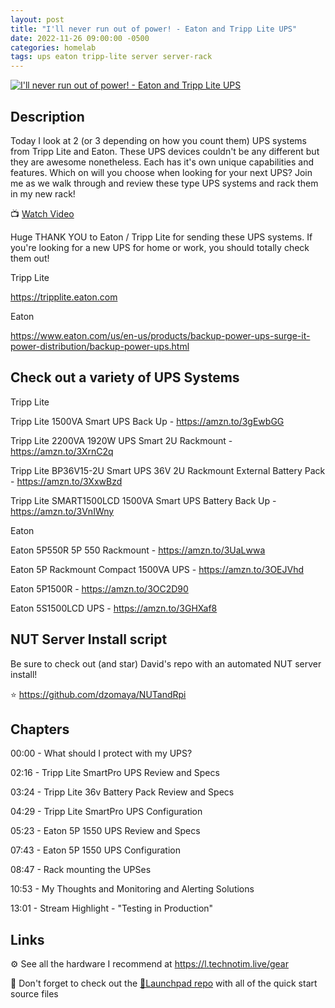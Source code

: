 ```yaml
---
layout: post
title: "I'll never run out of power! - Eaton and Tripp Lite UPS"
date: 2022-11-26 09:00:00 -0500
categories: homelab
tags: ups eaton tripp-lite server server-rack
---
```


[![I'll never run out of power! - Eaton and Tripp Lite UPS](https://img.youtube.com/vi/tnrNGE5SRhQ/0.jpg)](https://www.youtube.com/watch?v=tnrNGE5SRhQ "I'll never run out of power! - Eaton and Tripp Lite UPS")

## Description

Today I look at 2 (or 3 depending on how you count them) UPS systems from Tripp Lite and Eaton.  These UPS devices couldn't be any different but they are awesome nonetheless.  Each has it's own unique capabilities and features.  Which on will you choose when looking for your next UPS?  Join me as we walk through and review these type UPS systems and rack them in my new rack!

📺 [Watch Video](https://www.youtube.com/watch?v=tnrNGE5SRhQ)

Huge THANK YOU to Eaton / Tripp Lite for sending these UPS systems.  If you're looking for a new UPS for home or work, you should totally check them out!

Tripp Lite

<https://tripplite.eaton.com>

Eaton

<https://www.eaton.com/us/en-us/products/backup-power-ups-surge-it-power-distribution/backup-power-ups.html>

## Check out a variety of UPS Systems

Tripp Lite

Tripp Lite 1500VA Smart UPS Back Up - <https://amzn.to/3gEwbGG>

Tripp Lite 2200VA 1920W UPS Smart 2U Rackmount - <https://amzn.to/3XrnC2q>

Tripp Lite BP36V15-2U Smart UPS 36V 2U Rackmount External Battery Pack - <https://amzn.to/3XxwBzd>

Tripp Lite SMART1500LCD 1500VA Smart UPS Battery Back Up - <https://amzn.to/3VnIWny>

Eaton

Eaton 5P550R 5P 550 Rackmount  - <https://amzn.to/3UaLwwa>

Eaton 5P Rackmount Compact 1500VA UPS  -  <https://amzn.to/3OEJVhd>

Eaton 5P1500R - <https://amzn.to/3OC2D90>

Eaton 5S1500LCD UPS  - <https://amzn.to/3GHXaf8>

## NUT Server Install script

Be sure to check out (and star) David's repo with an automated NUT server install!

⭐ <https://github.com/dzomaya/NUTandRpi>

## Chapters

00:00 - What should I protect with my UPS?

02:16 - Tripp Lite SmartPro UPS Review and Specs

03:24 - Tripp Lite 36v Battery Pack Review and Specs

04:29 - Tripp Lite SmartPro UPS Configuration

05:23 - Eaton 5P 1550 UPS Review and Specs

07:43 - Eaton 5P 1550 UPS Configuration

08:47 - Rack mounting the UPSes

10:53 - My Thoughts and Monitoring and Alerting Solutions

13:01 - Stream Highlight - "Testing in Production"

## Links

⚙️ See all the hardware I recommend at <https://l.technotim.live/gear>

🚀 Don't forget to check out the [🚀Launchpad repo](https://l.technotim.live/quick-start) with all of the quick start source files
